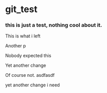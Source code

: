 # git_test

### this is just a test, nothing cool about it.

<p>This is what i left</p>

<p>Another p</p>
<p>Nobody expected this</p>

<p>Yet another change</p>

Of course not.
asdfasdf


yet another change i need
